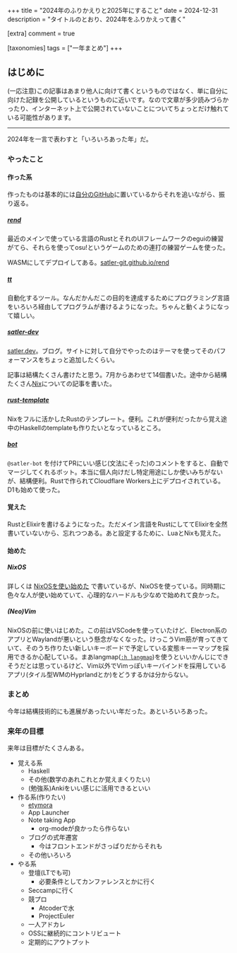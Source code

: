 +++
title = "2024年のふりかえりと2025年にすること"
date = 2024-12-31
description = "タイトルのとおり、2024年をふりかえって書く"

[extra]
comment = true

[taxonomies]
tags = ["一年まとめ"]
+++

## はじめに

(一応注意)この記事はあまり他人に向けて書くというものではなく、単に自分に向けた記録を公開しているというものに近いです。なので文章が多少読みづらかったり、インターネット上で公開されていないことについてちょっとだけ触れている可能性があります。

---

2024年を一言で表わすと「いろいろあった年」だ。

### やったこと

#### 作った系

作ったものは基本的には[自分のGitHub](https://github.com/satler-git)に置いているからそれを追いながら、振り返る。

##### [rend](https://github.com/satler-git/rend)

最近のメインで使っている言語のRustとそれのUIフレームワークのeguiの練習がてら、それらを使ってosu!というゲームのための連打の練習ゲームを使った。

WASMにしてデプロイしてある。[satler-git.github.io/rend](https://satler-git.github.io/rend/)

##### [tt](https://github.com/satler-git/tt)

自動化するツール。なんだかんだこの目的を達成するためにプログラミング言語をいろいろ経由してプログラムが書けるようになった。ちゃんと動くようになって嬉しい。

##### [satler-dev](https://github.com/satler-git/satler-dev/)

[satler.dev](https://satler.dev)。ブログ。サイトに対して自分でやったのはテーマを使ってそのパフォーマンスをちょっと追加したくらい。

記事は結構たくさん書けたと思う。7月からあわせて14個書いた。途中から結構たくさん[Nix](https://nixos.org)についての記事を書いた。

##### [rust-template](https://github.com/satler-git/rust-template)

Nixをフルに活かしたRustのテンプレート。便利。これが便利だったから覚え途中のHaskellのtemplateも作りたいとなっているところ。

##### [bot](https://github.com/satler-git/bot)

`@satler-bot` を付けてPRにいい感じ(文法にそった)のコメントをすると、自動でマージしてくれるボット。本当に個人向けだし特定用途にしか使いみちがないが、結構便利。Rustで作られてCloudflare Workers上にデプロイされている。D1も始めて使った。

#### 覚えた

RustとElixirを書けるようになった。ただメイン言語をRustにしててElixirを全然書いていないから、忘れつつある。あと設定するために、LuaとNixも覚えた。

#### 始めた

##### NixOS

詳しくは [NixOSを使い始めた](/blog/kick-started-with-nixos/) で書いているが、NixOSを使っている。同時期に色々な人が使い始めていて、心理的なハードルも少なめで始めれて良かった。

##### (Neo)Vim

NixOSの前に使いはじめた。この前はVSCodeを使っていたけど、Electron系のアプリとWaylandが悪いという懸念がなくなった。けっこうVim筋が育ってきていて、そのうち作りたい新しいキーボードで予定している変態キーーマップを採用できるか心配している。まあlangmap([`:h langmap`](https://vim-jp.org/vimdoc-ja/options.html#'langmap'))を使うといいかんじにできそうだとは思っているけど、Vim以外でVimっぽいキーバインドを採用しているアプリ(タイル型WMのHyprlandとか)をどうするかは分からない。

### まとめ

今年は結構技術的にも進展があったいい年だった。あといろいろあった。

### 来年の目標

来年は目標がたくさんある。

- 覚える系
    - Haskell
    - その他(数学のあれこれとか覚えまくりたい)
    - (勉強系)Ankiをいい感じに活用できるといい
- 作る系(作りたい)
    - [etymora](https://github.com/satler-git/etymora)
    - App Launcher
    - Note taking App
        - org-modeが良かったら作らない
    - ブログの式年遷宮
        - 今はフロントエンドがさっぱりだからそれも
    - その他いろいろ
- やる系
    - 登壇(LTでも可)
        - 必要条件としてカンファレンスとかに行く
    - Seccampに行く
    - 競プロ
        - Atcoderで水
        - ProjectEuler
    - 一人アドカレ
    - OSSに継続的にコントリビュート
    - 定期的にアウトプット

